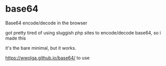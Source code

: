 # base64
Base64 encode/decode in the browser

got pretty tired of using sluggish php sites to encode/decode base64, so i made this

it's the bare minimal, but it works.

https://wwolga.github.io/base64/ to use
